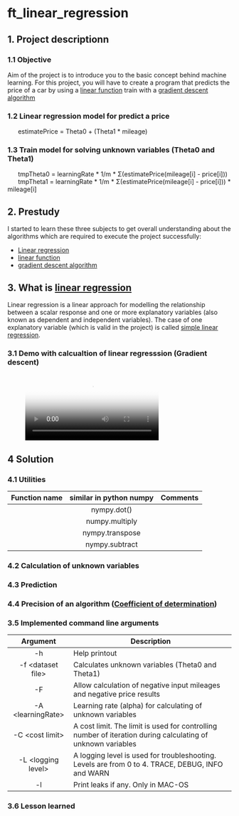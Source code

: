 # ft_linear_regression

## 1. Project descriptionn

### 1.1 Objective

Aim of the project is to introduce you to the basic concept behind machine learning. For this project, you will have to create a program that predicts the price of a car by using a [linear function](https://en.wikipedia.org/wiki/Linear_function) train with a [gradient descent algorithm](https://en.wikipedia.org/wiki/Gradient_descent)

### 1.2 Linear regression model for predict a price

&nbsp;&nbsp;&nbsp;&nbsp;&nbsp;&nbsp;estimatePrice = Theta0 + (Theta1 * mileage)

### 1.3 Train model for solving unknown variables (Theta0 and Theta1)

&nbsp;&nbsp;&nbsp;&nbsp;&nbsp;&nbsp;tmpTheta0 = learningRate \* 1/m \* Σ(estimatePrice(mileage[i] - price[i]))
&nbsp;&nbsp;&nbsp;&nbsp;&nbsp;&nbsp;tmpTheta1 = learningRate \* 1/m \* Σ(estimatePrice(mileage[i] - price[i])) * mileage[i]

## 2. Prestudy

I started to learn these three subjects to get overall understanding about the algorithms which are required to execute the project successfully:

- [Linear regression](https://en.wikipedia.org/wiki/Linear_regression#:~:text=In%20statistics%2C%20linear%20regression%20is,as%20dependent%20and%20independent%20variables\).&text=Such%20models%20are%20called%20linear%20models.)
- [linear function](https://en.wikipedia.org/wiki/Linear_function)
- [gradient descent algorithm](https://en.wikipedia.org/wiki/Gradient_descent)

## 3. What is [linear regression](https://en.wikipedia.org/wiki/Linear_regression#:~:text=In_statistics,_linear_regression_is,as_dependent_and_independent_variables\).&text=Such_models_are_called_linear_models.)

Linear regression is a linear approach for modelling the relationship between a scalar response and one or more explanatory variables (also known as dependent and independent variables). The case of one explanatory variable (which is valid in the project) is called [simple linear regression](https://en.wikipedia.org/wiki/Simple_linear_regression).

### 3.1 Demo with calcualtion of linear regresssion (Gradient descent)

<figure class="video_container">
  <video controls="true" allowfullscreen="true" poster="./ft_linear_regression.png">
    <source src="./ft_linear_regression.mp4" type="video/mp4">
  </video>
</figure>

## 4 Solution

### 4.1 Utilities

| Function name | similar in python numpy | Comments |
| :-: | :-: | :-: |
|  | nympy.dot() | |
|  | numpy.multiply | |
|  | nympy.transpose | |
|  | nympy.subtract | |

### 4.2 Calculation of unknown variables

### 4.3 Prediction 

### 4.4 Precision of an algorithm ([Coefficient of determination](https://en.wikipedia.org/wiki/Coefficient_of_determination))

### 3.5 Implemented command line arguments

| Argument | Description |
| :-: | - |
| -h | Help printout |
| -f \<dataset file\> | Calculates unknown variables (Theta0 and Theta1) |
| -F | Allow calculation of negative input mileages and negative price results |
| -A \<learningRate\> | Learning rate (alpha) for calculating of unknown variables |
| -C \<cost limit\> | A cost limit. The limit is used for controlling number of iteration during calculating of unknown variables |
| -L \<logging level\>| A logging level is used for troubleshooting. Levels are from 0 to 4. TRACE, DEBUG, INFO and WARN |
| -l | Print leaks if any. Only in MAC-OS |

### 3.6 Lesson learned
